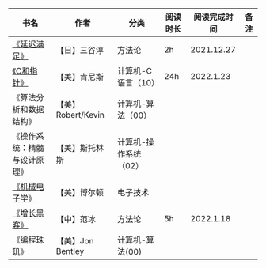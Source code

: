 | 书名                             | 作者               | 分类                  | 阅读时长 | 阅读完成时间 | 备注 |
| -------------------------------- | ------------------ | --------------------- | -------- | ------------ | ---- |
| [《延迟满足》](延迟满足.md)      | 【日】三谷淳       | 方法论                | 2h       | 2021.12.27   |      |
| [《C和指针》](PointersOnC.md)    | 【美】肯尼斯       | 计算机-C语言（10）    | 24h      | 2022.1.23    |      |
| 《算法分析和数据结构》           | 【美】Robert/Kevin | 计算机-算法（00）     |          |              |      |
| 《操作系统：精髓与设计原理》     | 【美】斯托林斯     | 计算机-操作系统（02） |          |              |      |
| [《机械电子学》](PointersOnC.md) | 【美】博尔顿       | 电子技术              |          |              |      |
| [《增长黑客》](增长黑客.md)      | 【中】范冰         | 方法论                | 5h       | 2022.1.18    |      |
| 《编程珠玑》                     | 【美】Jon Bentley  | 计算机-算法(00)       |          |              |      |

